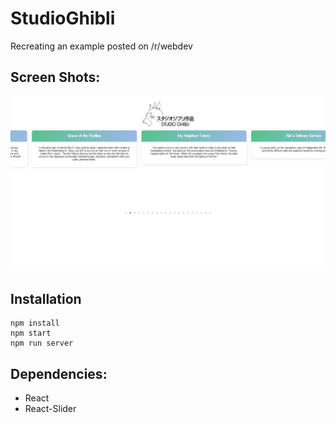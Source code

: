 # StudioGhibli
Recreating an example posted on /r/webdev

## Screen Shots:
![](https://github.com/VidushanK/StudioGhibli/blob/master/src/assets/images/homepage.png)

## Installation
```
npm install
npm start
npm run server
```
## Dependencies:

* React
* React-Slider

